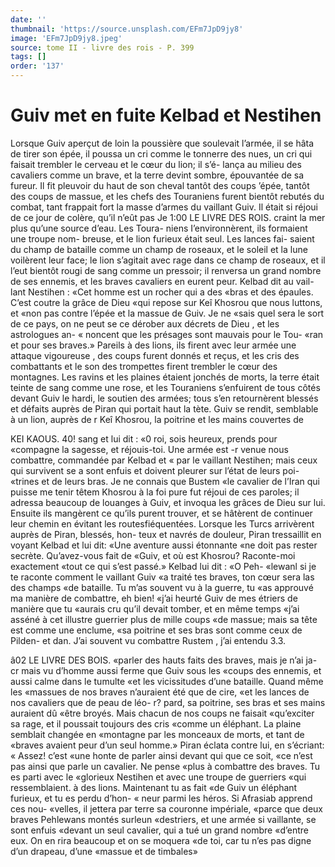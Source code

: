 ```yaml
---
date: ''
thumbnail: 'https://source.unsplash.com/EFm7JpD9jy8'
image: 'EFm7JpD9jy8.jpeg'
source: tome II - livre des rois - P. 399
tags: []
order: '137'
---
```


# Guiv met en fuite Kelbad et Nestihen

Lorsque Guiv aperçut de loin la poussière que soulevait l’armée, il se hâta de tirer son épée, il
poussa un cri comme le tonnerre des nues, un cri qui faisait trembler le cerveau et le cœur du lion; il s’é-
lança au milieu des cavaliers comme un brave, et la
terre devint sombre, épouvantée de sa fureur. Il fit
pleuvoir du haut de son cheval tantôt des coups ’épée, tantôt des coups de massue, et les chefs des
Touraniens furent bientôt rebutés du combat, tant
frappait fort la masse d’armes du vaillant Guiv. Il était si réjoui de ce jour de colère, qu’il n’eût pas
Je
1:00 LE LIVRE DES ROIS.
craint la mer plus qu’une source d’eau. Les Toura-
niens I’environnèrent, ils formaient une troupe nom- breuse, et le lion furieux était seul. Les lances fai- saient du champ de bataille comme un champ de roseaux, et le soleil et la lune voilèrent leur face; le lion s’agitait avec rage dans ce champ de roseaux,
et il l’eut bientôt rougi de sang comme un pressoir;
il renversa un grand nombre de ses ennemis, et les braves cavaliers en eurent peur. Kelbad dit au vail- lant Nestihen : «Cet homme est un rocher qui a des «bras et des épaules. C’est coutre la grâce de Dieu
«qui repose sur Keî Khosrou que nous luttons, et
«non pas contre l’épée et la massue de Guiv. Je ne
«sais quel sera le sort de ce pays, on ne peut se ce dérober aux décrets de Dieu , et les astrologues an-
« noncent que les présages sont mauvais pour le Tou-
«ran et pour ses braves.»
Pareils à des lions, ils firent avec leur armée une attaque vigoureuse , des coups furent donnés et reçus,
et les cris des combattants et le son des trompettes firent trembler le cœur des montagnes. Les ravins et les plaines étaient jonchés de morts, la terre était
teinte de sang comme une rose, et les Touraniens s’enfuirent de tous côtés devant Guiv le hardi, le
soutien des armées; tous s’en retournèrent blessés
et défaits auprès de Piran qui portait haut la tète.
Guiv se rendit, semblable à un lion, auprès de r Keî Khosrou, la poitrine et les mains couvertes de

KEI KAOUS. 40! sang et lui dit : «0 roi, sois heureux, prends pour
«compagne la sagesse, et réjouis-toi. Une armée est
-r venue nous combattre, commandée par Kelbad et « par le vaillant Nestihen; mais ceux qui survivent se a sont enfuis et doivent pleurer sur l’état de leurs poi- «trines et de leurs bras. Je ne connais que Bustem «le cavalier de l’Iran qui puisse me tenir têtem Khosrou à la foi pure fut réjoui de ces paroles; il adressa beaucoup de louanges à Guiv, et invoqua les grâces de Dieu sur lui. Ensuite ils mangèrent ce qu’ils purent trouver, et se hâtèrent de continuer
leur chemin en évitant les routesfiéquentées. Lorsque
les Turcs arrivèrent auprès de Piran, blessés, hon- teux et navrés de douleur, Piran tressaillit en voyant Kelbad et lui dit: «Une aventure aussi étonnante «ne doit pas rester secrète. Qu’avez-vous fait de «Guiv, et où est Khosrou? Raconte-moi exactement «tout ce qui s’est passé.» Kelbad lui dit : «O Peh-
«lewanl si je te raconte comment le vaillant Guiv «a traité tes braves, ton cœur sera las des champs «de bataille. Tu m’as souvent vu à la guerre, tu
«as approuvé ma manière de combattre, eh bien! «j’ai heurté Guiv de mes étriers de manière que tu
«aurais cru qu’il devait tomber, et en même temps «j’ai asséné à cet illustre guerrier plus de mille coups
«de massue; mais sa tête est comme une enclume, «sa poitrine et ses bras sont comme ceux de Pilden- et dan. J’ai souvent vu combattre Rustem , j’ai entendu
3.3.

â02 LE LIVRE DES BOIS.
«parler des hauts faits des braves, mais je n’ai ja-
cr mais vu d’homme aussi ferme que Guiv sous les «coups des ennemis, et aussi calme dans le tumulte «et les vicissitudes d’une bataille. Quand même les «massues de nos braves n’auraient été que de cire,
«et les lances de nos cavaliers que de peau de léo-
r? pard, sa poitrine, ses bras et ses mains auraient dû «être broyés. Mais chacun de nos coups ne faisait «qu’exciter sa rage, et il poussait toujours des cris «comme un éléphant. La plaine semblait changée en «montagne par les monceaux de morts, et tant de «braves avaient peur d’un seul homme.»
Piran éclata contre lui, en s’écriant: « Assez! c’est
«une honte de parler ainsi devant qui que ce soit, «ce n’est pas ainsi que parle un cavalier. Ne pense «plus à combattre des braves. Tu es parti avec le «glorieux Nestihen et avec une troupe de guerriers «qui ressemblaient. à des lions. Maintenant tu as fait «de Guiv un éléphant furieux, et tu es perdu d’hon-
« neur parmi les héros. Si Afrasiab apprend ces nou- «velles, il jettera par terre sa couronne impériale, «parce que deux braves Pehlewans montés surleun «destriers, et une armée si vaillante, se sont enfuis «devant un seul cavalier, qui a tué un grand nombre «d’entre eux. On en rira beaucoup et on se moquera «de toi, car tu n’es pas digne d’un drapeau, d’une «massue et de timbales»
